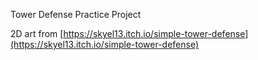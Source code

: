 Tower Defense Practice Project

2D art from [https://skyel13.itch.io/simple-tower-defense](https://skyel13.itch.io/simple-tower-defense)
